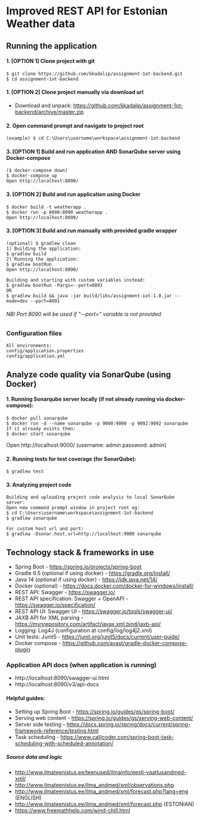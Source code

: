# Improved REST API for Estonian Weather data

## Running the application
#### 1. [OPTION 1] Clone project with git
    $ git clone https://github.com/kkadalip/assignment-1ot-backend.git
    $ cd assignment-1ot-backend
#### 1. [OPTION 2] Clone project manually via download url
   * Download and unpack:
   https://github.com/kkadalip/assignment-1ot-backend/archive/master.zip  
#### 2. Open command prompt and navigate to project root
    (example) $ cd C:\Users\username\workspace\assignment-1ot-backend
#### 3. [OPTION 1] Build and run application AND SonarQube server using Docker-compose
    ($ docker-compose down)
    $ docker-compose up
    Open http://localhost:8090/
#### 3. [OPTION 2] Build and run application using Docker
    $ docker build -t weatherapp .
    $ docker run -p 8090:8090 weatherapp .
    Open http://localhost:8090/
#### 3. [OPTION 3] Build and run manually with provided gradle wrapper
    (optional) $ gradlew clean
    1) Building the application:
    $ gradlew build
    2) Running the application:
    $ gradlew bootRun
    Open http://localhost:8090/
    
    Building and starting with custom variables instead:
    $ gradlew bootRun -Pargs=--port=8093
    OR
    $ gradlew build && java -jar build/libs/assignment-iot-1.0.jar --mode=dev --port=8091
######	NB! Port 8090 will be used if "--port=" variable is not provided
### Configuration files    
    All environments:
    config/application.properties
    config/application.yml
## Analyze code quality via SonarQube (using Docker)
#### 1. Running Sonarqube server locally (if not already running via docker-compose):
    $ docker pull sonarqube
    $ docker run -d --name sonarqube -p 9000:9000 -p 9092:9092 sonarqube
    If it already exists then:
    $ docker start sonarqube
Open http://localhost:9000/ (username: admin password: admin)
#### 2. Running tests for test coverage (for SonarQube):
	$ gradlew test
#### 3. Analyzing project code
    Building and uploading project code analysis to local SonarQube server: 
    Open new command prompt window in project root eg:
    $ cd C:\Users\username\workspace\assignment-1ot-backend
    $ gradlew sonarqube
    
    For custom host url and port: 
    $ gradlew -Dsonar.host.url=http://localhost:9000 sonarqube
## Technology stack & frameworks in use
* Spring Boot - https://spring.io/projects/spring-boot
* Gradle 6.5 (optional if using docker) - https://gradle.org/install/
* Java 14 (optional if using docker) - https://jdk.java.net/14/
* Docker (optional) - https://docs.docker.com/docker-for-windows/install/
* REST API: Swagger - https://swagger.io/
* REST API specification: Swagger + OpenAPI - https://swagger.io/specification/
* REST API UI: Swagger UI - https://swagger.io/tools/swagger-ui/
* JAXB API for XML parsing - https://mvnrepository.com/artifact/javax.xml.bind/jaxb-api/
* Logging: Log4J (configuration at config/log/log4j2.xml)
* Unit tests: Junit5 - https://junit.org/junit5/docs/current/user-guide/
* Docker compose - https://github.com/avast/gradle-docker-compose-plugin
### Application API docs (when application is running)
* http://localhost:8090/swagger-ui.html
* http://localhost:8090/v3/api-docs
#### Helpful guides:
* Setting up Spring Boot - https://spring.io/guides/gs/spring-boot/
* Serving web content - https://spring.io/guides/gs/serving-web-content/
* Server side testing - https://docs.spring.io/spring/docs/current/spring-framework-reference/testing.html
* Task scheduling - https://www.callicoder.com/spring-boot-task-scheduling-with-scheduled-annotation/
##### Source data and logic
* http://www.ilmateenistus.ee/teenused/ilmainfo/eesti-vaatlusandmed-xml/
* http://www.ilmateenistus.ee/ilma_andmed/xml/observations.php
* http://www.ilmateenistus.ee/ilma_andmed/xml/forecast.php?lang=eng (ENGLISH)
* http://www.ilmateenistus.ee/ilma_andmed/xml/forecast.php (ESTONIAN)
* https://www.freemathhelp.com/wind-chill.html